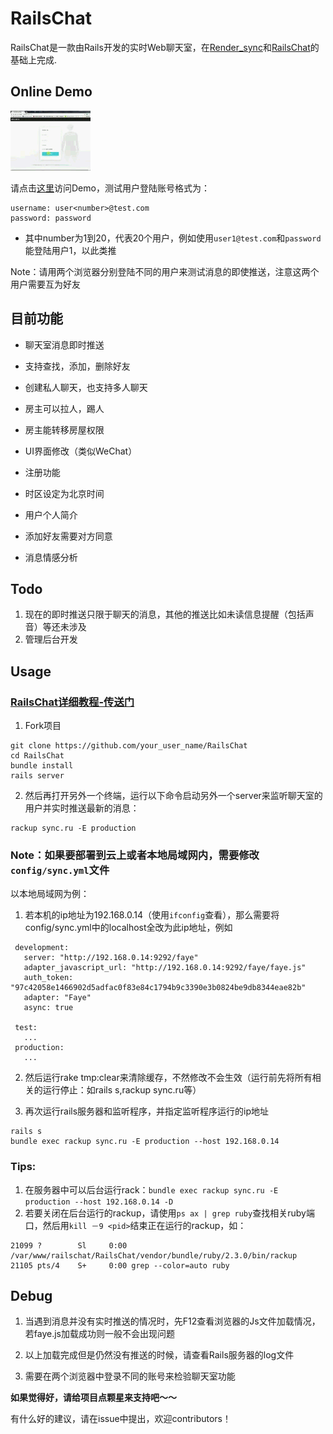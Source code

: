# RailsChat 

RailsChat是一款由Rails开发的实时Web聊天室，在[Render_sync](https://github.com/chrismccord/render_sync)和[RailsChat](https://github.com/PENGZhaoqing/RailsChat)的基础上完成.

## Online Demo

![demo](demo2.gif)

请点击[这里](http://138.68.17.221:3000)访问Demo，测试用户登陆账号格式为：

```
username: user<number>@test.com
password: password
```

* 其中number为1到20，代表20个用户，例如使用`user1@test.com`和`password`能登陆用户1，以此类推

Note：请用两个浏览器分别登陆不同的用户来测试消息的即使推送，注意这两个用户需要互为好友

## 目前功能

* 聊天室消息即时推送
* 支持查找，添加，删除好友
* 创建私人聊天，也支持多人聊天
* 房主可以拉人，踢人
* 房主能转移房屋权限

* UI界面修改（类似WeChat）
* 注册功能
* 时区设定为北京时间
* 用户个人简介
* 添加好友需要对方同意
* 消息情感分析


## Todo

1. 现在的即时推送只限于聊天的消息，其他的推送比如未读信息提醒（包括声音）等还未涉及
2. 管理后台开发

## Usage 

### [RailsChat详细教程-传送门](http://blog.csdn.net/ppp8300885/article/details/59109778)

1. Fork项目

  ```
  git clone https://github.com/your_user_name/RailsChat
  cd RailsChat
  bundle install
  rails server
  ```

2. 然后再打开另外一个终端，运行以下命令启动另外一个server来监听聊天室的用户并实时推送最新的消息：

  ```
  rackup sync.ru -E production
  ```

### Note：如果要部署到云上或者本地局域网内，需要修改`config/sync.yml`文件

以本地局域网为例：

1. 若本机的ip地址为192.168.0.14（使用`ifconfig`查看），那么需要将config/sync.yml中的localhost全改为此ip地址，例如
 
 ```
  development:
    server: "http://192.168.0.14:9292/faye"
    adapter_javascript_url: "http://192.168.0.14:9292/faye/faye.js"
    auth_token:  "97c42058e1466902d5adfac0f83e84c1794b9c3390e3b0824be9db8344eae82b"
    adapter: "Faye"
    async: true
    
  test:
    ...
  production:
    ...
  ```

2. 然后运行rake tmp:clear来清除缓存，不然修改不会生效（运行前先将所有相关的运行停止：如rails s,rackup sync.ru等）

3. 再次运行rails服务器和监听程序，并指定监听程序运行的ip地址

  ```
  rails s
  bundle exec rackup sync.ru -E production --host 192.168.0.14 
  ```

### Tips:

1. 在服务器中可以后台运行rack：`bundle exec rackup sync.ru -E production --host 192.168.0.14 -D`
2. 若要关闭在后台运行的rackup，请使用`ps ax | grep ruby`查找相关ruby端口，然后用`kill －9 <pid>`结束正在运行的rackup，如：

```
21099 ?        Sl     0:00 /var/www/railschat/RailsChat/vendor/bundle/ruby/2.3.0/bin/rackup                                    
21105 pts/4    S+     0:00 grep --color=auto ruby
```
  



## Debug

1. 当遇到消息并没有实时推送的情况时，先F12查看浏览器的Js文件加载情况，若faye.js加载成功则一般不会出现问题

2. 以上加载完成但是仍然没有推送的时候，请查看Rails服务器的log文件

3. 需要在两个浏览器中登录不同的账号来检验聊天室功能



**如果觉得好，请给项目点颗星来支持吧～～** 

有什么好的建议，请在issue中提出，欢迎contributors！

